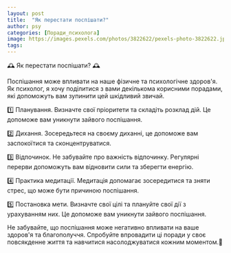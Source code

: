 ```yaml
---
layout: post
title:  "Як перестати поспішати?"
author: psy
categories: [Поради_психолога]
image: https://images.pexels.com/photos/3822622/pexels-photo-3822622.jpeg?auto=compress&cs=tinysrgb&fit=crop&h=627&w=1200
tags: 
---
```


🕰️ Як перестати поспішати? 🕰️

Поспішання може впливати на наше фізичне та психологічне здоров'я. Як психолог, я хочу поділитися з вами декількома корисними порадами, які допоможуть вам зупинити цей шкідливий звичай.

1️⃣ Планування. Визначте свої пріоритети та складіть розклад дій. Це допоможе вам уникнути зайвого поспішання.

2️⃣ Дихання. Зосередьтеся на своєму диханні, це допоможе вам заспокоїтися та сконцентруватися.

3️⃣ Відпочинок. Не забувайте про важність відпочинку. Регулярні перерви допоможуть вам відновити сили та зберегти енергію.

4️⃣ Практика медитації. Медитація допомагає зосередитися та зняти стрес, що може бути причиною поспішання.

5️⃣ Постановка мети. Визначте свої цілі та плануйте свої дії з урахуванням них. Це допоможе вам уникнути зайвого поспішання.

Не забувайте, що поспішання може негативно впливати на ваше здоров'я та благополуччя. Спробуйте впровадити ці поради у своє повсякденне життя та навчитися насолоджуватися кожним моментом.🌟


